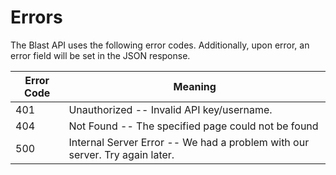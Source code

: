 # Errors

The Blast API uses the following error codes. Additionally, upon error, an error field will be set in the JSON response.

Error Code | Meaning
---------- | -------
401 | Unauthorized -- Invalid API key/username.
404 | Not Found -- The specified page could not be found
500 | Internal Server Error -- We had a problem with our server. Try again later.